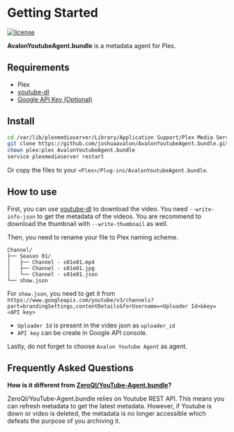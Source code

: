 # Getting Started

[![license][badge]][license]

**AvalonYoutubeAgent.bundle** is a metadata agent for Plex.

## Requirements

* Plex
* [youtube-dl][youtube-dl]
* [Google API Key (Optional)][api]

## Install 

```bash
cd /var/lib/plexmediaserver/Library/Application Support/Plex Media Server/Plug-ins/
git clone https://github.com/joshuaavalon/AvalonYoutubeAgent.bundle.git
chown plex:plex AvalonYoutubeAgent.bundle
service plexmediaserver restart
```

Or copy the files to your `<Plex>/Plug-ins/AvalonYoutubeAgent.bundle`.

## How to use

First, you can use [youtube-dl][youtube-dl] to download the video. 
You need `--write-info-json` to get the metadata of the videos.
You are recommend to download the thumbnail with `--write-thumbnail` as well.

Then, you need to rename your file to Plex naming scheme.

```
Channel/
├── Season 01/
│   ├── Channel - s01e01.mp4
│   ├── Channel - s01e01.jpg
│   └── Channel - s01e01.json
└── show.json
```

For `show.json`, you need to get it from `https://www.googleapis.com/youtube/v3/channels?part=brandingSettings,contentDetails&forUsername=<Uploader Id>&key=<API key>`

* `Uploader Id` is present in the video json as `uploader_id`
* `API key` can be create in Google API console.

Lastly, do not forget to choose `Avalon Youtube Agent` as agent.

## Frequently Asked Questions

**How is it different from [ZeroQI/YouTube-Agent.bundle][agent]?**

ZeroQI/YouTube-Agent.bundle relies on Youtube REST API. 
This means you can refresh metadata to get the latest metadata.
However, if Youtube is down or video is deleted, the metadata is no longer accessible which defeats the purpose of you archiving it.

[schema]: https://joshuaavalon.github.io/AvalonYoutubeAgent.bundle/
[api]: https://developers.google.com/youtube/v3/getting-started
[license]: https://github.com/joshuaavalon/AvalonYoutubeAgent.bundle/blob/master/LICENSE
[badge]: https://img.shields.io/github/license/joshuaavalon/AvalonYoutubeAgent.bundle.svg
[youtube-dl]: https://github.com/rg3/youtube-dl
[agent]: https://github.com/ZeroQI/YouTube-Agent.bundle
